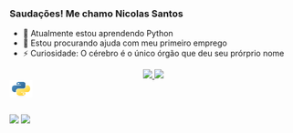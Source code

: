 ### Saudações! Me chamo Nicolas Santos


- 🌱 Atualmente estou aprendendo Python
- 🤔 Estou procurando ajuda com meu primeiro emprego
- ⚡ Curiosidade: O cérebro é o único órgão que deu seu prórprio nome 

<div align="center">
  <a href="https://github.com/NikolasSantis">
  <img height="180em" src="https://github-readme-stats.vercel.app/api?username=NikolasSantis&show_icons=true&theme=gotham&include_all_commits=true&count_private=true"/>
  <img height="150em" src="https://github-readme-stats.vercel.app/api/top-langs/?username=NikolasSantis&layout=compact&langs_count=7&theme=gotham"/>
</div>

 <img align="center" alt="Rafa-Python" height="30" width="40" src="https://raw.githubusercontent.com/devicons/devicon/master/icons/python/python-original.svg">

##

<div> 
  <a href="https://instagram.com/nicolassantos195" target="_blank"><img src="https://img.shields.io/badge/-Instagram-%23E4405F?style=for-the-badge&logo=instagram&logoColor=white" target="_blank"></a>
  <a href = "mailto:nicolastigosan@gmail.com"><img src="https://img.shields.io/badge/-Gmail-%23333?style=for-the-badge&logo=gmail&logoColor=blue" target="_blank"></a>
    
<div> 
